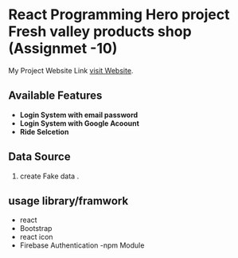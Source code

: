 # React Programming Hero project Fresh valley products shop (Assignmet -10)

My Project Website Link [visit Website](https://nifty-kowalevski-1ba6c9.netlify.app/).

## Available Features
  
- **Login System with email password**
- **Login System with Google Acoount**
- **Ride Selcetion**

## Data Source
   1. create Fake data .

## usage library/framwork
- react
- Bootstrap
- react icon
- Firebase Authentication
-npm Module   